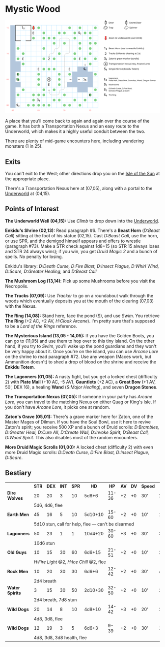 # Mystic Wood

![map](mystic-wood.svg)

A place that you'll come back to again and again over the course of the game. It has both a Transportation Nexus and an easy route to the Underworld, which makes it a highly useful conduit between the two.

There are plenty of mid-game encounters here, including wandering monsters (1 in 25).

## Exits

You can't exit to the West; other directions drop you on the [Isle of the Sun](dilmun.md) at the appropriate place.

There's a Transportation Nexus here at (07,05), along with a portal to the [Underworld](magan-underworld.md) at (04,15).

## Points of Interest

**The Underworld Well (04,15):** Use *Climb* to drop down into the [Underworld](magan-underworld.md).

**Enkidu's Shrine (02,13):** Read paragraph #6. There's a **Beast Horn** (*D:Beast Call*) sitting at the foot of his statue (02,15). Cast *D:Beast Call*, use the horn, or use SPR, and the demigod himself appears and offers to wrestle (paragraph #73). Make a STR check against 1d8+15 (so STR 15 always loses and STR 24 always wins); if you win, you get *Druid Magic 2* and a bunch of spells. No penalty for losing.

Enkidu's library: *D:Death Curse, D:Fire Blast, D:Insect Plague, D:Whirl Wind, D:Scare, D:Greater Healing,* and *D:Beast Call*

**The Mushroom Log (13,14)**: Pick up some Mushrooms before you visit the Necropolis.

**The Tracks (07,09):** Use *Tracker* to go on a roundabout walk through the woods which eventually deposits you at the mouth of the clearing (07,03) with the Nexus.

**The Ring (14,08):** Stand here, face the pond (S), and use *Swim*. You retrieve **The Ring** (+2 AC, +2 AV, *H:Cloak Arcane*). I'm pretty sure that's supposed to be a *Lord of the Rings* reference.

**The Mysterious Island (13,05 - 14,05):** If you have the Golden Boots, you can go to (11,05) and use them to hop over to this tiny island. On the other hand, if you try to *Swim*, you'll wake up the pond guardians and they won't be very happy about it. Once you're on the island, you can use *Arcane Lore* on the shrine to read paragraph #72. Use any weapon (Maces work, but Ammunition doesn't) to shed a drop of blood on the shrine and receive the **Enkidu Totem**.

**The Lagooners (01,05):** A nasty fight, but you get a locked chest (difficulty 2) with **Plate Mail** (+10 AC, -5 AV), **Gauntlets** (+2 AC), a **Great Bow** (+1 AV, 50', DEX 16), a healing **Wand** (*S:Major Healing*), and seven **Dragon Stones**.

**The Transportation Nexus (07,05):** If someone in your party has *Arcane Lore*, you can travel to the matching Nexus on either Quag or King's Isle. If you don't have *Arcane Lore*, it picks one at random.

**Zaton's Grave (05,01):** There's a grave marker here for Zaton, one of the Master Mages of Dilmun. If you have the Soul Bowl, use it here to revive Zaton's spirit; you receive 500 XP and a bunch of Druid scrolls: *D:Brambles, D:Greater Heal, D:Cure All, D:Create Wall, D:Invoke Spirit, D:Beast Call, D:Wood Spirit.* This also disables most of the random encounters.

**More Druid Magic Scrolls (01,00):** A locked chest (difficulty 2) with even more Druid Magic scrolls: *D:Death Curse, D:Fire Blast, D:Insect Plague, D:Scare*.

## Bestiary

<table>
  <tr>
    <th></th>
    <th>STR</th>
    <th>DEX</th>
    <th>INT</th>
    <th>SPR</th>
    <th>HD</th>
    <th>HP</th>
    <th>AV</th>
    <th>DV</th>
    <th>Speed</th>
    <th>XP</th>
  </tr>
  <tr>
    <td><b>Dire Wolves</b></td>
    <td>20</td>
    <td>20</td>
    <td>3</td>
    <td>10</td>
    <td>5d6+6</td>
    <td>11-36</td>
    <td>+2</td>
    <td>+0</td>
    <td>30'</td>
    <td>220</td>
  </tr><tr>
    <td></td>
    <td colspan="10">5d6, 4d6, flee</td>
  </tr>
  <tr>
    <td><b>Earth Men</b></td>
    <td>45</td>
    <td>16</td>
    <td>5</td>
    <td>10</td>
    <td>5d10+10</td>
    <td>15-60</td>
    <td>+2</td>
    <td>+0</td>
    <td>10'</td>
    <td>180</td>
  </tr><tr>
    <td></td>
    <td colspan="10">5d10 stun, call for help, flee — can't be disarmed</td>
  </tr>
  <tr>
    <td><b>Lagooners</b></td>
    <td>50</td>
    <td>23</td>
    <td>1</td>
    <td>1</td>
    <td>10d4+20</td>
    <td>30-60</td>
    <td>+3</td>
    <td>+0</td>
    <td>30'</td>
    <td>300</td>
  </tr><tr>
    <td></td>
    <td colspan="10">10d6 stun</td>
  </tr>
  <tr>
    <td><b>Old Guys</b></td>
    <td>10</td>
    <td>15</td>
    <td>30</td>
    <td>60</td>
    <td>6d6+15</td>
    <td>21-51</td>
    <td>+2</td>
    <td>+0</td>
    <td>10'</td>
    <td>240</td>
  </tr><tr>
    <td></td>
    <td colspan="10"><i>H:Fire Light</i> @2, <i>H:Ice Chill</i> @2, flee</td>
  </tr>
  <tr>
    <td><b>Rock Men</b></td>
    <td>10</td>
    <td>20</td>
    <td>30</td>
    <td>30</td>
    <td>6d6+6</td>
    <td>12-42</td>
    <td>+2</td>
    <td>+0</td>
    <td>30'</td>
    <td>400</td>
  </tr><tr>
    <td></td>
    <td colspan="10">2d4 breath</td>
  </tr>
  <tr>
    <td><b>Water Spirits</b></td>
    <td>3</td>
    <td>15</td>
    <td>30</td>
    <td>50</td>
    <td>2d10+30</td>
    <td>32-50</td>
    <td>+2</td>
    <td>+0</td>
    <td>10'</td>
    <td>200</td>
  </tr><tr>
    <td></td>
    <td colspan="10">2d4 breath, 7d8 stun</td>
  </tr>
  <tr>
    <td><b>Wild Dogs</b></td>
    <td>20</td>
    <td>14</td>
    <td>8</td>
    <td>10</td>
    <td>4d8+10</td>
    <td>14-42</td>
    <td>+3</td>
    <td>+0</td>
    <td>20'</td>
    <td>200</td>
  </tr><tr>
    <td></td>
    <td colspan="10">4d8, 3d8, flee</td>
  </tr>
  <tr>
    <td><b>Wild Dogs</b></td>
    <td>12</td>
    <td>19</td>
    <td>3</td>
    <td>5</td>
    <td>6d6+3</td>
    <td>9-39</td>
    <td>+2</td>
    <td>+0</td>
    <td>30'</td>
    <td>100</td>
  </tr><tr>
    <td></td>
    <td colspan="10">4d8, 3d8, 3d8 health, flee</td>
  </tr>
</table>

